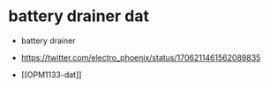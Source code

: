 
# battery drainer dat 

- battery drainer 
- https://twitter.com/electro_phoenix/status/1706211461562089835


- [[OPM1133-dat]]